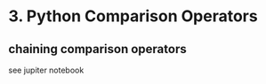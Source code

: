 # 3. Python Comparison Operators

## chaining comparison operators
see jupiter notebook

















